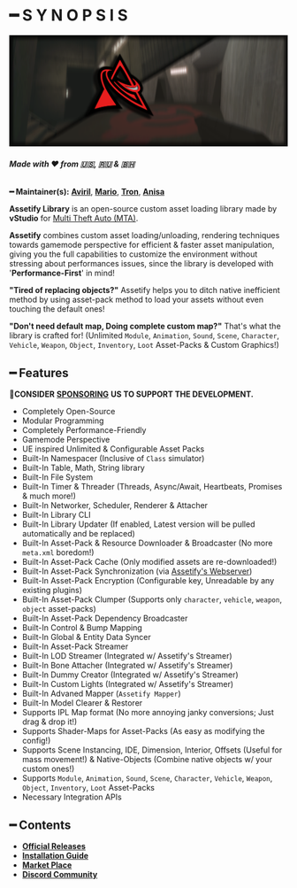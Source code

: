 # ━ S Y N O P S I S

![](https://raw.githubusercontent.com/ov-sa/Assetify-Library/docs/assets/assetify_banner.png)

###### **Made with :heart: from 🇺🇸, 🇷🇺 & 🇧🇭**
**━ Maintainer(s):** [**Aviril**](https://github.com/Aviril), [**Mario**](https://github.com/OvileAmriam), [**Tron**](https://github.com/OvileAmriam), [**Anisa**](https://github.com/Anisa-Nur)

**Assetify Library** is an open-source custom asset loading library made by **vStudio** for [Multi Theft Auto \(MTA\)](https://multitheftauto.com/).

**Assetify** combines custom asset loading/unloading, rendering techniques towards gamemode perspective for efficient & faster asset manipulation, giving you the full capabilities to customize the environment without stressing about performances issues, since the library is developed with '**Performance-First**' in mind!

**"Tired of replacing objects?"** Assetify helps you to ditch native inefficient method by using asset-pack method to load your assets without even touching the default ones! 

**"Don't need default map, Doing complete custom map?"** That's what the library is crafted for! (Unlimited `Module`, `Animation`, `Sound`, `Scene`, `Character`, `Vehicle`, `Weapon`, `Object`, `Inventory`, `Loot` Asset-Packs & Custom Graphics!)

## ━ Features

💎**CONSIDER** [**SPONSORING**](https://ko-fi.com/ovStudio) **US TO SUPPORT THE DEVELOPMENT.**

* Completely Open-Source
* Modular Programming
* Completely Performance-Friendly
* Gamemode Perspective
* UE inspired Unlimited & Configurable Asset Packs
* Built-In Namespacer (Inclusive of `Class` simulator)
* Built-In Table, Math, String library
* Built-In File System
* Built-In Timer & Threader (Threads, Async/Await, Heartbeats, Promises & much more!)
* Built-In Networker, Scheduler, Renderer & Attacher
* Built-In Library CLI
* Built-In Library Updater (If enabled, Latest version will be pulled automatically and be replaced)
* Built-In Asset-Pack & Resource Downloader & Broadcaster (No more `meta.xml` boredom!)
* Built-In Asset-Pack Cache (Only modified assets are re-downloaded!)
* Built-In Asset-Pack Synchronization (via [Assetify's Webserver](https://github.com/ov-sa/Assetify.webserver))
* Built-In Asset-Pack Encryption (Configurable key, Unreadable by any existing plugins)
* Built-In Asset-Pack Clumper (Supports only `character`, `vehicle`, `weapon`, `object` asset-packs)
* Built-In Asset-Pack Dependency Broadcaster
* Built-In Control & Bump Mapping
* Built-In Global & Entity Data Syncer
* Built-In Asset-Pack Streamer
* Built-In LOD Streamer (Integrated w/ Assetify's Streamer)
* Built-In Bone Attacher (Integrated w/ Assetify's Streamer)
* Built-In Dummy Creator (Integrated w/ Assetify's Streamer)
* Built-In Custom Lights (Integrated w/ Assetify's Streamer)
* Built-In Advaned Mapper  (`Assetify Mapper`)
* Built-In Model Clearer & Restorer
* Supports IPL Map format (No more annoying janky conversions; Just drag & drop it!)
* Supports Shader-Maps for Asset-Packs (As easy as modifying the config!)
* Supports Scene Instancing, IDE, Dimension, Interior, Offsets (Useful for mass movement!) & Native-Objects (Combine native objects w/ your custom ones!)
* Supports `Module`, `Animation`, `Sound`, `Scene`, `Character`, `Vehicle`, `Weapon`, `Object`, `Inventory`, `Loot` Asset-Packs
* Necessary Integration APIs

## ━ Contents

* [**Official Releases**](https://github.com/ov-sa/Assetify-Library/releases)
* [**Installation Guide**](https://github.com/ov-sa/Assetify-Library/wiki)
* [**Market Place**](https://github.com/ov-sa/Assetify-Library/tree/marketplace)
* [**Discord Community**](http://discord.gg/sVCnxPW)
